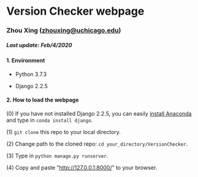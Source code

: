 # Version Checker webpage

### Zhou Xing (zhouxing@uchicago.edu)

##### Last update: Feb/4/2020

#### 1. Environment

- Python 3.7.3

- Django 2.2.5

#### 2. How to load the webpage

(0) If you have not installed Django 2.2.5, you can easily [install Anaconda](https://docs.anaconda.com/anaconda/install/)  and type in `conda install django`.

(1) `git clone` this repo to your local directory.

(2) Change path to the cloned repo: `cd your_directory/VersionChecker`.

(3) Type in  `python manage.py runserver`.

(4) Copy and paste "http://127.0.0.1:8000/" to your browser.


